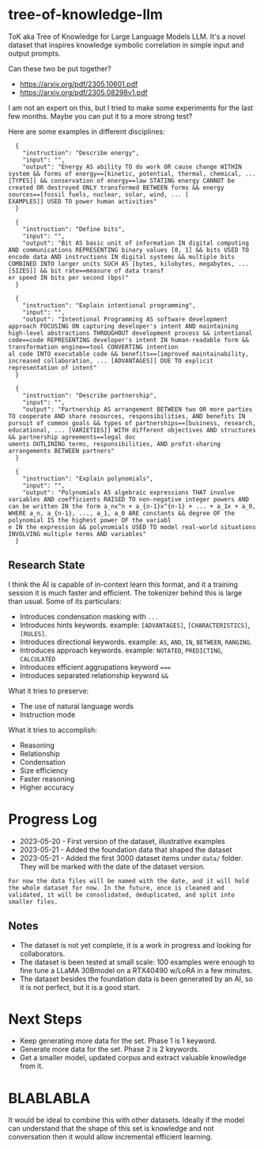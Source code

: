 # tree-of-knowledge-llm
ToK aka Tree of Knowledge for Large Language Models LLM. It's a novel dataset that inspires knowledge symbolic correlation in simple input and output prompts.

Can these two be put together?

* https://arxiv.org/pdf/2305.10601.pdf
* https://arxiv.org/pdf/2305.08298v1.pdf

I am not an expert on this, but I tried to make some experiments for the last few months. Maybe you can put it to a more strong test?

Here are some examples in different disciplines:

```
  {
    "instruction": "Describe energy",
    "input": "",
    "output": "Energy AS ability TO do work OR cause change WITHIN system && forms of energy==[kinetic, potential, thermal, chemical, ... [TYPES]] && conservation of energy==law STATING energy CANNOT be created OR destroyed ONLY transformed BETWEEN forms && energy sources==[fossil fuels, nuclear, solar, wind, ... [
EXAMPLES]] USED TO power human activities"
  }
```


```
  {
    "instruction": "Define bits",
    "input": "",
    "output": "Bit AS basic unit of information IN digital computing AND communications REPRESENTING binary values [0, 1] && bits USED TO encode data AND instructions IN digital systems && multiple bits COMBINED INTO larger units SUCH AS [bytes, kilobytes, megabytes, ... [SIZES]] && bit rate==measure of data transf
er speed IN bits per second (bps)"
  }
```

```
  {
    "instruction": "Explain intentional programming",
    "input": "",
    "output": "Intentional Programming AS software development approach FOCUSING ON capturing developer's intent AND maintaining high-level abstractions THROUGHOUT development process && intentional code==code REPRESENTING developer's intent IN human-readable form && transformation engine==tool CONVERTING intention
al code INTO executable code && benefits==[improved maintainability, increased collaboration, ... [ADVANTAGES]] DUE TO explicit representation of intent"
  }
```

```
  {
    "instruction": "Describe partnership",
    "input": "",
    "output": "Partnership AS arrangement BETWEEN two OR more parties TO cooperate AND share resources, responsibilities, AND benefits IN pursuit of common goals && types of partnerships==[business, research, educational, ... [VARIETIES]] WITH different objectives AND structures && partnership agreements==legal doc
uments OUTLINING terms, responsibilities, AND profit-sharing arrangements BETWEEN partners"
  }
```

```
  {
    "instruction": "Explain polynomials",
    "input": "",
    "output": "Polynomials AS algebraic expressions THAT involve variables AND coefficients RAISED TO non-negative integer powers AND can be written IN the form a_nx^n + a_{n-1}x^{n-1} + ... + a_1x + a_0, WHERE a_n, a_{n-1}, ..., a_1, a_0 ARE constants && degree OF the polynomial IS the highest power OF the variabl
e IN the expression && polynomials USED TO model real-world situations INVOLVING multiple terms AND variables"
  }
```

## Research State
I think the AI is capable of in-context learn this format, and it a training session it is much faster and efficient. The tokenizer behind this is large than usual. 
Some of its particulars:
* Introduces condensation masking with `...`
* Introduces hints keywords. example: `[ADVANTAGES]`, `[CHARACTERISTICS]`, `[RULES]`.
* Introduces directional keywords. example: `AS`, `AND`, `IN`, `BETWEEN`, `RANGING`.
* Introduces approach keywords. example: `NOTATED`, `PREDICTING`, `CALCULATED`
* Introduces efficient aggrupations keyword `===`
* Introduces separated relationship keyword `&&`

What it tries to preserve:
* The use of natural language words
* Instruction mode

What it tries to accomplish:
* Reasoning
* Relationship
* Condensation
* Size efficiency
* Faster reasoning
* Higher accuracy

# Progress Log
- 2023-05-20 - First version of the dataset, illustrative examples
- 2023-05-21 - Added the foundation data that shaped the dataset
- 2023-05-21 - Added the first 3000 dataset items under `data/` folder. They will be marked with the date of the dataset version.

`For now the data files will be named with the date, and it will hold the whole dataset for now. In the future, once is cleaned and validated, it will be consolidated, deduplicated, and split into smaller files.`


## Notes
* The dataset is not yet complete, it is a work in progress and looking for collaborators.
* The dataset is been tested at small scale: 100 examples were enough to fine tune a LLaMA 30Bmodel on a RTX40490 w/LoRA in a few minutes.
* The dataset besides the foundation data is been generated by an AI, so it is not perfect, but it is a good start.

# Next Steps
* Keep generating more data for the set. Phase 1 is 1 keyword.
* Generate more data for the set. Phase 2 is 2 keywords.
* Get a smaller model, updated corpus and extract valuable knowledge from it.

# BLABLABLA

It would be ideal to combine this with other datasets. Ideally if the model can understand that the shape of this set is knowledge and not conversation then it would allow incremental efficient learning.

